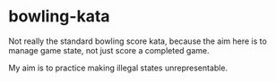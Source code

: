# bowling-kata

Not really the standard bowling score kata, because the aim here is to manage game state, not just score a completed game.

My aim is to practice making illegal states unrepresentable.
